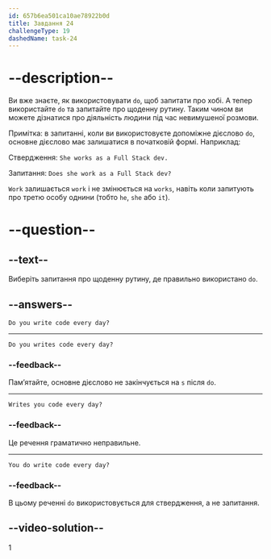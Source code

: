 ```yaml
---
id: 657b6ea501ca10ae78922b0d
title: Завдання 24
challengeType: 19
dashedName: task-24
---
```


# --description--

Ви вже знаєте, як використовувати `do`, щоб запитати про хобі. А тепер використайте `do` та запитайте про щоденну рутину. Таким чином ви можете дізнатися про діяльність людини під час невимушеної розмови.

Примітка: в запитанні, коли ви використовуєте допоміжне дієслово `do`, основне дієслово має залишатися в початковій формі. Наприклад:

Ствердження: `She works as a Full Stack dev.`

Запитання: `Does she work as a Full Stack dev?`

`Work` залишається `work` і не змінюється на `works`, навіть коли запитують про третю особу однини (тобто `he`, `she` або `it`).

# --question--

## --text--

Виберіть запитання про щоденну рутину, де правильно використано `do`.

## --answers--

`Do you write code every day?`

---

`Do you writes code every day?`

### --feedback--

Пам’ятайте, основне дієслово не закінчується на `s` після `do`.

---

`Writes you code every day?`

### --feedback--

Це речення граматично неправильне.

---

`You do write code every day?`

### --feedback--

В цьому реченні `do` використовується для ствердження, а не запитання.

## --video-solution--

1
